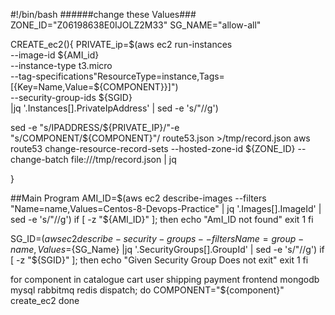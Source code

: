 #!/bin/bash
######change these Values###
ZONE_ID="Z06198638E0IJOLZ2M33"
SG_NAME="allow-all"


CREATE_ec2(){
 PRIVATE_ip=$(aws ec2 run-instances\
         --image-id ${AMI_id} \
          --instance-type  t3.micro \
          --tag-specifications"ResourceType=instance,Tags=[{Key=Name,Value=${COMPONENT}}]") \
          --security-group-ids ${SGID} \
           |jq '.Instances[].PrivateIpAddress' | sed -e 's/"//g')
  
sed -e "s/IPADDRESS/${PRIVATE_IP}/"-e "s/COMPONENT/${COMPONENT}"/ route53.json >/tmp/record.json
aws route53 change-resource-record-sets --hosted-zone-id ${ZONE_ID} --change-batch file:///tmp/record.json | jq

}

##Main Program
  AMI_ID=$(aws ec2 describe-images --filters "Name=name,Values=Centos-8-Devops-Practice" | jq '.Images[].ImageId' | sed -e 's/"//g')
if [ -z "${AMI_ID}" ]; then
   echo "AmI_ID not found"
    exit 1
fi

  SG_ID=$(aws ec2 describe-security-groups --filters Name=group-name,Values=${SG_Name} |jq '.SecurityGroups[].GroupId' | sed -e 's/"//g')
  if [ -z "${SGID}" ]; then
    echo "Given Security Group Does not exit"
     exit 1
  fi
  
for component in catalogue cart user shipping payment frontend mongodb mysql rabbitmq redis dispatch; do 
    COMPONENT="${component}"
     create_ec2
done